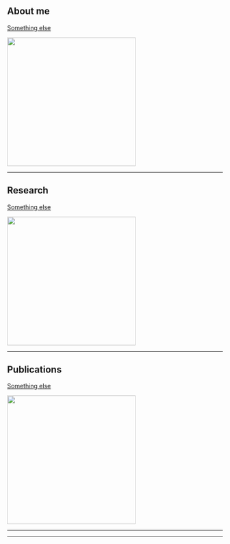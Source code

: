 ## About me
[Something else](/about_me.md)

<img src="images/cassata.jpeg?raw=true" width="300"/>

---

## Research

[Something else](/research.md)

<img src="images/cassata.jpeg?raw=true" width="300"/>

---

## Publications

[Something else](/publications.md)

<img src="images/cassata.jpeg?raw=true" width="300"/>


---
---



